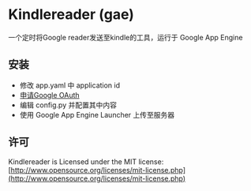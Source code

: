 # Kindlereader (gae)

一个定时将Google reader发送至kindle的工具，运行于 Google App Engine

## 安装

* 修改 app.yaml 中 application id
* [申请Google OAuth](https://github.com/jiedan/kindlereader/wiki/Google-OAuth%E7%94%B3%E8%AF%B7)
* 编辑 config.py 并配置其中内容
* 使用 Google App Engine Launcher 上传至服务器

## 许可

Kindlereader is Licensed under the MIT license: [http://www.opensource.org/licenses/mit-license.php](http://www.opensource.org/licenses/mit-license.php)